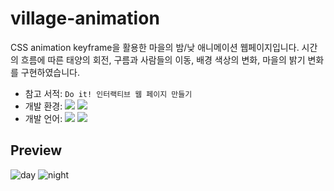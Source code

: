 # village-animation
CSS animation keyframe을 활용한 마을의 밤/낮 애니메이션 웹페이지입니다.
시간의 흐름에 따른 태양의 회전, 구름과 사람들의 이동, 배경 색상의 변화, 마을의 밝기 변화를 구현하였습니다.
- 참고 서적: `Do it! 인터랙티브 웹 페이지 만들기`
- 개발 환경: <img src="https://img.shields.io/badge/Windows-0078D6?style=flat&logo=Windows&logoColor=white"/> <img src="https://img.shields.io/badge/VS_Code-007ACC?style=flat&logo=VisualStudioCode&logoColor=white"/>
- 개발 언어: <img src="https://img.shields.io/badge/HTML5-E34F26?style=flat&logo=HTML5&logoColor=white"/> <img src="https://img.shields.io/badge/CSS3-1572B6?style=flat&logo=CSS3&logoColor=white"/> 

## Preview
![day](https://user-images.githubusercontent.com/60216512/155688885-02484c87-7fa1-47b4-9d47-584c265cfe26.png)
![night](https://user-images.githubusercontent.com/60216512/155688895-1fd8df79-69e9-44a4-9806-dcd124bc2eae.png)